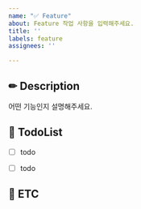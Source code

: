 ```yaml
---
name: "✅ Feature"
about: Feature 작업 사항을 입력해주세요.
title: ''
labels: feature
assignees: ''

---
```


✏ Description
-----
어떤 기능인지 설명해주세요.


📃 TodoList
-----
- [ ] todo
- [ ] todo


📌 ETC
-----
